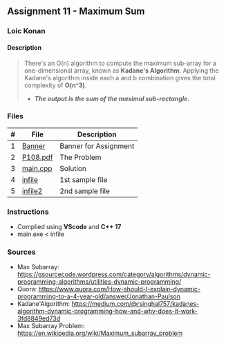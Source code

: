 ## Assignment 11 - Maximum Sum

### Loic Konan

#### Description

> There's an O(n) algorithm to compute the maximum sub-array for a one-dimensional array, known as **Kadane's Algorithm**.
> Applying the Kadane's algorithm inside each a and b combination gives the total complexity of **O(n^3)**.
>
> - ***The output is the sum of the maximal sub-rectangle***.

### Files

|   #   | File                 | Description           |
| :---: | -------------------- | --------------------- |
|   1   | [Banner](Banner)     | Banner for Assignment |
|   2   | [P108.pdf](P108.pdf) | The Problem           |
|   3   | [main.cpp](main.cpp) | Solution              |
|   4   | [infile](infile)     | 1st sample file       |
|   5   | [infile2](infile2)   | 2nd sample file       |

### Instructions

- Complied using **VScode** and **C++ 17**
- main.exe < infile

### Sources

- Max Subarray: <https://gsourcecode.wordpress.com/category/algorithms/dynamic-programming-algorithms/utilities-dynamic-programming/>
- Quora: <https://www.quora.com/How-should-I-explain-dynamic-programming-to-a-4-year-old/answer/Jonathan-Paulson>
- Kadane'Algorithm: <https://medium.com/@rsinghal757/kadanes-algorithm-dynamic-programming-how-and-why-does-it-work-3fd8849ed73d>
- Max Subarray Problem: <https://en.wikipedia.org/wiki/Maximum_subarray_problem>